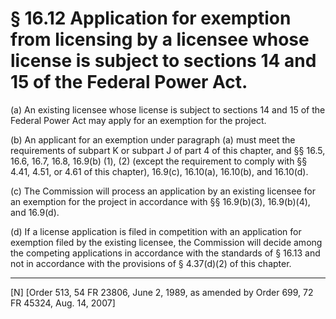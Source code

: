 # § 16.12   Application for exemption from licensing by a licensee whose license is subject to sections 14 and 15 of the Federal Power Act.

(a) An existing licensee whose license is subject to sections 14 and 15 of the Federal Power Act may apply for an exemption for the project. 


(b) An applicant for an exemption under paragraph (a) must meet the requirements of subpart K or subpart J of part 4 of this chapter, and §§ 16.5, 16.6, 16.7, 16.8, 16.9(b) (1), (2) (except the requirement to comply with §§ 4.41, 4.51, or 4.61 of this chapter), 16.9(c), 16.10(a), 16.10(b), and 16.10(d). 


(c) The Commission will process an application by an existing licensee for an exemption for the project in accordance with §§ 16.9(b)(3), 16.9(b)(4), and 16.9(d). 


(d) If a license application is filed in competition with an application for exemption filed by the existing licensee, the Commission will decide among the competing applications in accordance with the standards of § 16.13 and not in accordance with the provisions of § 4.37(d)(2) of this chapter. 



---

[N] [Order 513, 54 FR 23806, June 2, 1989, as amended by Order 699, 72 FR 45324, Aug. 14, 2007]




